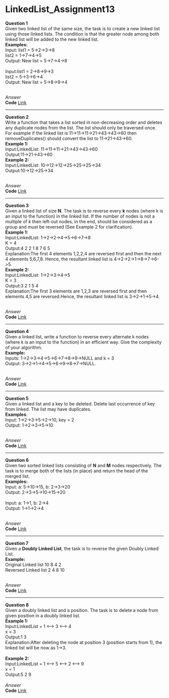 # LinkedList_Assignment13
**Question 1**<br>
Given two linked list of the same size, the task is to create a new linked list using those linked lists. The condition is that the greater node among both linked list will be added to the new linked list.<br>
**Examples:**<br>
Input: list1 = 5->2->3->8<br>
list2 = 1->7->4->5<br>
Output: New list = 5->7->4->8<br><br>
Input:list1 = 2->8->9->3<br>
list2 = 5->3->6->4<br>
Output: New list = 5->8->9->4<br><br>

*Answer*<br>
**Code** [Link]()<br>
******************************************************************************************************************************
 **Question 2**<br>
Write a function that takes a list sorted in non-decreasing order and deletes any duplicate nodes from the list. The list should only be traversed once.
For example if the linked list is 11->11->11->21->43->43->60 then removeDuplicates() should convert the list to 11->21->43->60.<br>
**Example 1:**<br>
Input:LinkedList: 11->11->11->21->43->43->60<br>
Output:11->21->43->60<br>
**Example 2:**<br>
Input:LinkedList: 10->12->12->25->25->25->34<br>
Output:10->12->25->34<br><br>

*Answer*<br>
**Code** [Link]()<br>
******************************************************************************************************************************
**Question 3**<br>
Given a linked list of size **N**. The task is to reverse every **k** nodes (where k is an input to the function) in the linked list. If the number of nodes is not a multiple of *k* then left-out nodes, in the end, should be considered as a group and must be reversed (See Example 2 for clarification).<br>
**Example 1:**<br>
Input:LinkedList: 1->2->2->4->5->6->7->8<br>
K = 4<br>
Output:4 2 2 1 8 7 6 5<br>
Explanation:The first 4 elements 1,2,2,4 are reversed first
and then the next 4 elements 5,6,7,8. Hence, the
resultant linked list is 4->2->2->1->8->7->6->5.<br>
**Example 2:**<br>
Input:LinkedList: 1->2->3->4->5<br>
K = 3<br>
Output:3 2 1 5 4<br>
Explanation:The first 3 elements are 1,2,3 are reversed
first and then elements 4,5 are reversed.Hence,
the resultant linked list is 3->2->1->5->4.<br><br>

*Answer*<br>
**Code** [Link]()<br>
******************************************************************************************************************************
**Question 4**<br>
Given a linked list, write a function to reverse every alternate k nodes (where k is an input to the function) in an efficient way. Give the complexity of your algorithm.<br>
**Example:**<br>
Inputs:   1->2->3->4->5->6->7->8->9->NULL and k = 3<br>
Output:   3->2->1->4->5->6->9->8->7->NULL.<br><br>

*Answer*<br>
**Code** [Link]()<br>
******************************************************************************************************************************
**Question 5**<br>
Given a linked list and a key to be deleted. Delete last occurrence of key from linked. The list may have duplicates.<br>
**Examples**:<br>
Input:   1->2->3->5->2->10, key = 2<br>
Output:  1->2->3->5->10<br><br>

*Answer*<br>
**Code** [Link]()<br>
******************************************************************************************************************************
 **Question 6**<br>
Given two sorted linked lists consisting of **N** and **M** nodes respectively. The task is to merge both of the lists (in place) and return the head of the merged list.<br>
**Examples:**<br>
Input: a: 5->10->15, b: 2->3->20<br>
Output: 2->3->5->10->15->20<br><br>
Input: a: 1->1, b: 2->4<br>
Output: 1->1->2->4<br><br>

*Answer*<br>
**Code** [Link]()<br>
******************************************************************************************************************************
**Question 7**<br>
Given a **Doubly Linked List**, the task is to reverse the given Doubly Linked List.<br>
**Example:**<br>
Original Linked list 10 8 4 2<br>
Reversed Linked list 2 4 8 10<br><br>

*Answer*<br>
**Code** [Link]()<br>
******************************************************************************************************************************
**Question 8**<br>
Given a doubly linked list and a position. The task is to delete a node from given position in a doubly linked list.<br>
**Example 1:**<br>
Input:LinkedList = 1 <--> 3 <--> 4<br>
x = 3<br>
Output:1 3<br>
Explanation:After deleting the node at
position 3 (position starts from 1),
the linked list will be now as 1->3.<br><br>
**Example 2:**<br>
Input:LinkedList = 1 <--> 5 <--> 2 <--> 9<br>
x = 1<br>
Output:5 2 9<br><br>
*Answer*<br>
**Code** [Link]()<br>
